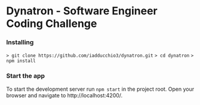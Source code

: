 # Dynatron - Software Engineer Coding Challenge

### Installing

`> git clone https://github.com/iadducchio3/dynatron.git`
`> cd dynatron`
`> npm install`

### Start the app

To start the development server run `npm start` in the project root. Open your browser and navigate to http://localhost:4200/.
